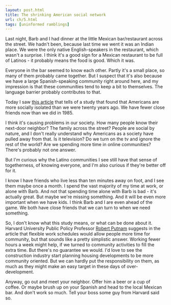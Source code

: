 ```yaml
---
layout: post.html
title: The shrinking American social network
url: ch/5.html
tags: [uninformed ramblings]
---
```

Last night, Barb and I had dinner at the little Mexican bar/restaurant across the street. We hadn't been, because last time we went it was an Indian place. We were the only native English-speakers in the restaurant, which wasn't a surprise. I think it's a good sign for a Mexican restaurant to be full of Latinos - it probably means the food is good. Which it was.

Everyone in the bar seemed to know each other. Partly it's a small place, so many of them probably came together. But I suspect that it's also because we have a large Spanish-speaking community right around here, and my impression is that these communities tend to keep a bit to themselves. The language barrier probably contributes to that.

Today I saw [this article](http://news.yahoo.com/s/nm/20060623/us_nm/life_friends_dc) that tells of a study that found that Americans are more socially isolated than we were twenty years ago. We have fewer close friends now than we did in 1985.

I think it's causing problems in our society. How many people know their next-door neighbor? The family across the street? People are social by nature, and I don't really understand why Americans as a society have pulled away from that. Is it television? Do we turn on the tv and ignore the rest of the world? Are we spending more time in online communities? There's probably not one answer.

But I'm curious why the Latino communities I see still have that sense of togetherness, of knowing everyone, and I'm also curious if they're better off for it.

I know I have friends who live less than ten minutes away on foot, and I see them maybe once a month. I spend the vast majority of my time at work, or alone with Barb. And not that spending time alone with Barb is bad - it's actually great. But maybe we're missing something. And it will be even more important when we have kids. I think Barb and I are even ahead of the game. We both have close friends that we can turn to when we need something.

So, I don't know what this study means, or what can be done about it. Harvard University Public Policy Professor [Robert Putnam](http://en.wikipedia.org/wiki/Robert_Putnam) suggests in the article that flexible work schedules would allow people more time for community, but that sounds like a pretty simplistic answer. Working fewer hours a week might help, if we turned to community activities to fill the extra time. But there's no guarantee we would. I'd love to see the construction industry start planning housing developments to be more community oriented. But we can hardly put the responsibility on them, as much as they might make an easy target in these days of over-development.

Anyway, go out and meet your neighbor. Offer him a beer or a cup of coffee. Or maybe brush up on your Spanish and head to the local Mexican bar. And don't work so much. Tell your boss some guy from Harvard said so.
